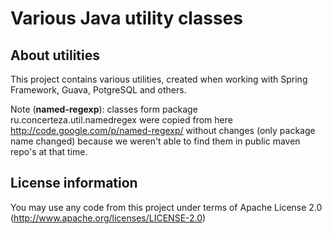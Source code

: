 Various Java utility classes
============================

About utilities
---------------

This project contains various utilities, created when working with Spring Framework, Guava, PotgreSQL and others.

Note (__named-regexp__): classes form package ru.concerteza.util.namedregex were copied from here http://code.google.com/p/named-regexp/
without changes (only package name changed) because we weren't able to find them in public maven repo's at that time.

License information
-------------------
You may use any code from this project under terms of Apache License 2.0 (http://www.apache.org/licenses/LICENSE-2.0)


